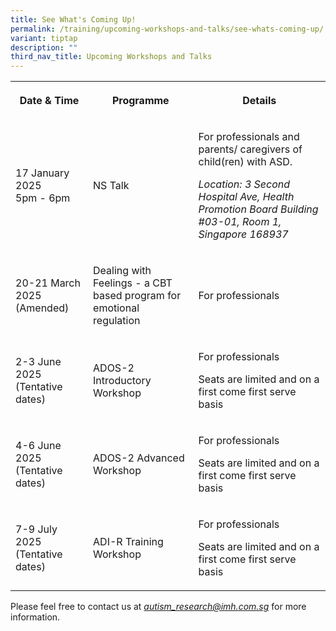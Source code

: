 ```yaml
---
title: See What's Coming Up!
permalink: /training/upcoming-workshops-and-talks/see-whats-coming-up/
variant: tiptap
description: ""
third_nav_title: Upcoming Workshops and Talks
---
```

<table style="minWidth: 75px">
<colgroup>
<col>
<col>
<col>
</colgroup>
<tbody>
<tr>
<th rowspan="1" colspan="1">
<p>Date &amp; Time</p>
</th>
<th rowspan="1" colspan="1">
<p>Programme</p>
</th>
<th rowspan="1" colspan="1">
<p>Details</p>
</th>
</tr>
<tr>
<td rowspan="1" colspan="1">
<p>17 January 2025
<br>5pm - 6pm</p>
</td>
<td rowspan="1" colspan="1">
<p>NS Talk</p>
</td>
<td rowspan="1" colspan="1">
<p>For professionals and parents/ caregivers of child(ren) with ASD.</p>
<p></p>
<p><em>Location: 3 Second Hospital Ave, Health Promotion Board Building #03-01, Room 1, Singapore 168937</em>
</p>
</td>
</tr>
<tr>
<td rowspan="1" colspan="1">
<p>20-21 March 2025 (Amended)</p>
</td>
<td rowspan="1" colspan="1">
<p>Dealing with Feelings - a CBT based program for emotional regulation</p>
</td>
<td rowspan="1" colspan="1">
<p>For professionals</p>
</td>
</tr>
<tr>
<td rowspan="1" colspan="1">
<p>2-3 June 2025 (Tentative dates)</p>
</td>
<td rowspan="1" colspan="1">
<p>ADOS-2 Introductory Workshop</p>
</td>
<td rowspan="1" colspan="1">
<p>For professionals</p>
<p></p>
<p>Seats are limited and on a first come first serve basis</p>
</td>
</tr>
<tr>
<td rowspan="1" colspan="1">
<p>4-6 June 2025 (Tentative dates)</p>
</td>
<td rowspan="1" colspan="1">
<p>ADOS-2 Advanced Workshop</p>
</td>
<td rowspan="1" colspan="1">
<p>For professionals</p>
<p></p>
<p>Seats are limited and on a first come first serve basis</p>
</td>
</tr>
<tr>
<td rowspan="1" colspan="1">
<p>7-9 July 2025 (Tentative dates)</p>
</td>
<td rowspan="1" colspan="1">
<p>ADI-R Training Workshop</p>
</td>
<td rowspan="1" colspan="1">
<p>For professionals</p>
<p></p>
<p>Seats are limited and on a first come first serve basis</p>
</td>
</tr>
</tbody>
</table>
<p>Please feel free to contact us at <em><a href="mailto:autism_research@imh.com.sg" rel="noopener noreferrer nofollow" target="_blank">autism_research@imh.com.sg</a> </em>for
more information.</p>